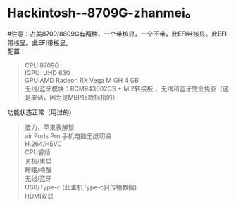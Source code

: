 # Hackintosh--8709G-zhanmei。 
#注意：占美8709/8809G有两种，一个带核显，一个不带，此EFI带核显。此EFI带核显。此EFI带核显。  
配置：  
> CPU:8709G  
> IGPU: UHD 630  
> GPU:AMD Radeon RX Vega M GH 4 GB  
> 无线/蓝牙模块：BCM943602CS + M.2转接板 ，无线和蓝牙完全免驱（这是废话，因为是MBP15款拆机的）  

功能状态正常（用过的）    
> 接力，苹果表解锁  
> air Pods Pro 手机电脑无缝切换  
> H.264/HEVC  
> CPU睿频  
> 关机/重启  
> 睡眠/唤醒  
> 无线/蓝牙  
> USB/Type-c (此主机Type-c只传输数据)  
> HDMI双显  
